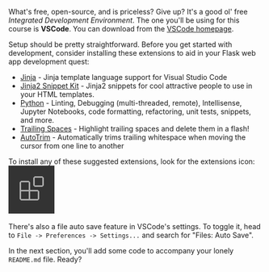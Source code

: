 What's free, open-source, and is priceless? Give up? It's a good ol' free *Integrated Development Environment*. The one you'll be using for this course is **VSCode**. You can download from the <a href="https://code.visualstudio.com" target="_blank">VSCode homepage</a>.

Setup should be pretty straightforward. Before you get started with development, consider installing these extensions to aid in your Flask web app development quest:

- <a href="https://marketplace.visualstudio.com/items?itemName=wholroyd.jinja" target="_blank">Jinja</a> - Jinja template language support for Visual Studio Code
- <a href="https://marketplace.visualstudio.com/items?itemName=WyattFerguson.jinja2-snippet-kit" target="_blank">Jinja2 Snippet Kit</a> - Jinja2 snippets for cool attractive people to use in your HTML templates.
-  <a href="https://marketplace.visualstudio.com/items?itemName=ms-python.python" target="_blank">Python</a> - Linting, Debugging (multi-threaded, remote), Intellisense, Jupyter Notebooks, code formatting, refactoring, unit tests, snippets, and more.
- <a href="https://marketplace.visualstudio.com/items?itemName=shardulm94.trailing-spaces" target="_blank">Trailing Spaces</a> - Highlight trailing spaces and delete them in a flash!
- <a href="https://marketplace.visualstudio.com/items?itemName=NathanRidley.autotrim" target="_blank">AutoTrim</a> - Automatically trims trailing whitespace when moving the cursor from one line to another

[//]: # (Some more suggestions?)

To install any of these suggested extensions, look for the extensions icon:
![VSCode Extensions](../images/extensions-view-icon.png)

There's also a file auto save feature in VSCode's settings. To toggle it, head to `File -> Preferences -> Settings...` and search for "Files: Auto Save".

[//]: # (More to add on the layout)

In the next section, you'll add some code to accompany your lonely `README.md` file. Ready?
